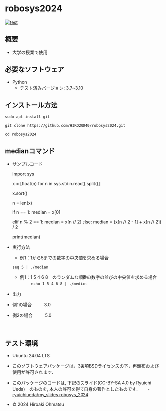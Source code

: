# robosys2024
[![test](https://github.com/HIRO20040/robosys2024/actions/workflows/test.yml/badge.svg)](https://github.com/HIRO20040/robosys2024/actions/workflows/test.yml)


## 概要
- 大学の授業で使用



## 必要なソフトウェア
- Python
  - テスト済みバージョン: 3.7~3.10


## インストール方法

`sudo apt install git`

`git clone https://github.com/HIRO20040/robosys2024.git`

`cd robosys2024`



 
## medianコマンド

- サンプルコード
   
   import sys


   x = [float(n) for n in sys.stdin.read().split()]


   x.sort()

   n = len(x)

   if n == 1:
       median = x[0]

   elif n % 2 == 1:
       median = x[n // 2]
   else:
       median = (x[n // 2 - 1] + x[n // 2]) / 2

   print(median)
  
- 実行方法
　
  - 例1：1から5までの数字の中央値を求める場合

  `seq 5 | ./median`
  
  - 例1：1 5 4 6 8　のランダムな順番の数字の並びの中央値を求める場合
　
　
  `echo 1 5 4 6 8 | ./median`

- 出力

 - 例1の場合
　
　 3.0

 - 例2の場合
　
　 5.0

　
　


## テスト環境
- Ubuntu 24.04 LTS













- このソフトウェアパッケージは，3条項BSDライセンスの下，再頒布および使用が許可されます．
- このパッケージのコードは, 下記のスライド(CC-BY-SA 4.0 by Ryuichi Ueda)　のものを, 本人の許可を得て自身の著作としたものです.
　　- [ryuichiueda/my_slides robosys_2024](https://ryuichiueda.github.io/slides_marp/robosys2024) 
- © 2024 Hiroaki Ohmatsu
